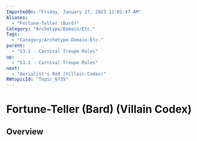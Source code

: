 ```yaml
---
ImportedOn: "Friday, January 27, 2023 12:02:47 AM"
Aliases:
  - "Fortune-Teller (Bard)"
Category: "Archetype/Domain/Etc."
Tags:
  - "Category/Archetype-Domain-Etc-"
parent:
  - "S3.1 - Carnival Troupe Rules"
up:
  - "S3.1 - Carnival Troupe Rules"
next:
  - "Aerialist's Rod (Villain Codex)"
RWtopicId: "Topic_6735"
---
```

# Fortune-Teller (Bard) (Villain Codex)
## Overview
